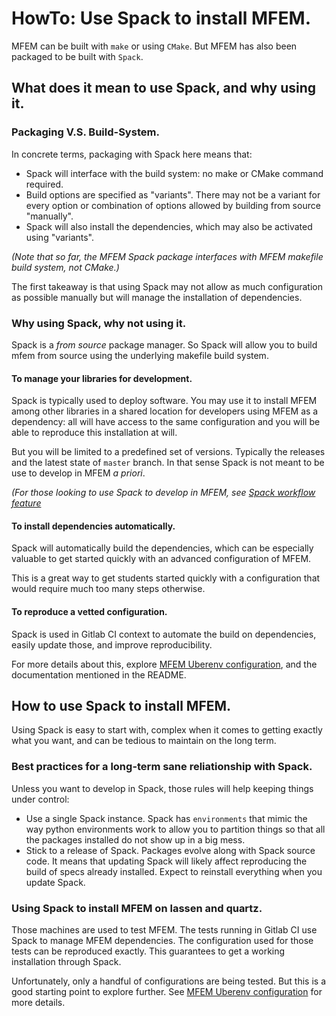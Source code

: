 # HowTo: Use Spack to install MFEM.

MFEM can be built with `make` or using `CMake`. But MFEM has also been packaged to be built with `Spack`.

## What does it mean to use Spack, and why using it.

### Packaging V.S. Build-System.

In concrete terms, packaging with Spack here means that:

* Spack will interface with the build system: no make or CMake command required.
* Build options are specified as "variants". There may not be a variant for every option or combination of options allowed by building from source "manually".
* Spack will also install the dependencies, which may also be activated using "variants".

_(Note that so far, the MFEM Spack package interfaces with MFEM makefile build system, not CMake.)_

The first takeaway is that using Spack may not allow as much configuration as possible manually but will manage the installation of dependencies.

### Why using Spack, why not using it.

Spack is a *from source* package manager. So Spack will allow you to build mfem from source using the underlying makefile build system.

#### To manage your libraries for development.

Spack is typically used to deploy software. You may use it to install MFEM among other libraries in a shared location for developers using MFEM as a dependency: all will have access to the same configuration and you will be able to reproduce this installation at will.

But you will be limited to a predefined set of versions. Typically the releases and the latest state of `master` branch. In that sense Spack is not meant to be use to develop in MFEM *a priori*.

_(For those looking to use Spack to develop in MFEM, see [Spack workflow feature](https://spack-tutorial.readthedocs.io/en/latest/tutorial_developer_workflows.html)_

#### To install dependencies automatically.

Spack will automatically build the dependencies, which can be especially valuable to get started quickly with an advanced configuration of MFEM.

This is a great way to get students started quickly with a configuration that would require much too many steps otherwise.

#### To reproduce a vetted configuration.

Spack is used in Gitlab CI context to automate the build on dependencies, easily update those, and improve reproducibility.

For more details about this, explore [MFEM Uberenv configuration](https://github.com/mfem/mfem-uberenv), and the documentation mentioned in the README.


## How to use Spack to install MFEM.

Using Spack is easy to start with, complex when it comes to getting exactly what you want, and can be tedious to maintain on the long term.

### Best practices for a long-term sane reliationship with Spack.

Unless you want to develop in Spack, those rules will help keeping things under control:

* Use a single Spack instance. Spack has `environments` that mimic the way python environments work to allow you to partition things so that all the packages installed do not show up in a big mess.
* Stick to a release of Spack. Packages evolve along with Spack source code. It means that updating Spack will likely affect reproducing the build of specs already installed. Expect to reinstall everything when you update Spack.

### Using Spack to install MFEM on lassen and quartz.

Those machines are used to test MFEM. The tests running in Gitlab CI use Spack to manage MFEM dependencies. The configuration used for those tests can be reproduced exactly. This guarantees to get a working installation through Spack.

Unfortunately, only a handful of configurations are being tested. But this is a good starting point to explore further. See [MFEM Uberenv configuration](https://github.com/mfem/mfem-uberenv) for more details.
